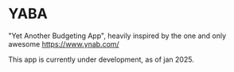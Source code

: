 # YABA
"Yet Another Budgeting App", heavily inspired by the one and only awesome https://www.ynab.com/

This app is currently under development, as of jan 2025.
